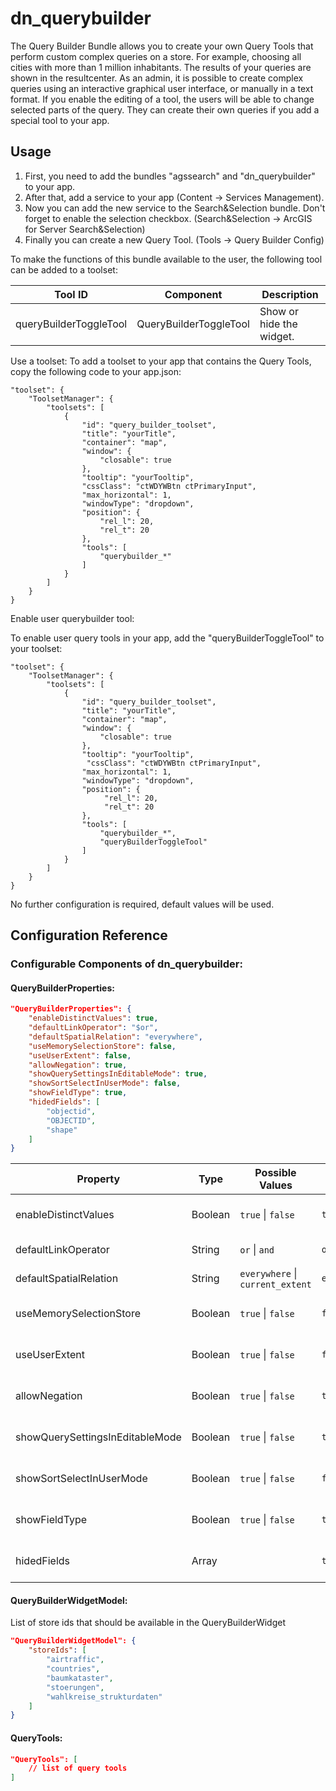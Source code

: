 # dn_querybuilder

The Query Builder Bundle allows you to create your own Query Tools that perform custom complex queries on a store. For example, choosing all cities with more than 1 million inhabitants. The results of your queries are shown in the resultcenter. As an admin, it is possible to create complex queries using an interactive graphical user interface, or manually in a text format. If you enable the editing of a tool, the users will be able to change selected parts of the query. They can create their own queries if you add a special tool to your app.

## Usage

1. First, you need to add the bundles "agssearch" and "dn_querybuilder" to your app.
2. After that, add a service to your app (Content -> Services Management).
3. Now you can add the new service to the Search&Selection bundle. Don't forget to enable the selection checkbox. (Search&Selection -> ArcGIS for Server Search&Selection)
4. Finally you can create a new Query Tool. (Tools -> Query Builder Config)

To make the functions of this bundle available to the user, the following tool can be added to a toolset:

| Tool ID                | Component              | Description              |
| ---------------------- | ---------------------- | ------------------------ |
| queryBuilderToggleTool | QueryBuilderToggleTool | Show or hide the widget. |

Use a toolset:
To add a toolset to your app that contains the Query Tools, copy the following code to your app.json:
```
"toolset": {
    "ToolsetManager": {
        "toolsets": [
            {
                "id": "query_builder_toolset",
                "title": "yourTitle",
                "container": "map",
                "window": {
                    "closable": true
                },
                "tooltip": "yourTooltip",
                "cssClass": "ctWDYWBtn ctPrimaryInput",
                "max_horizontal": 1,
                "windowType": "dropdown",
                "position": {
                    "rel_l": 20,
                    "rel_t": 20
                },
                "tools": [
                    "querybuilder_*"
                ]
            }
        ]
    }
}
```

Enable user querybuilder tool:

To enable user query tools in your app, add the "queryBuilderToggleTool" to your toolset:
```
"toolset": {
    "ToolsetManager": {
        "toolsets": [
            {
                "id": "query_builder_toolset",
                "title": "yourTitle",
                "container": "map",
                "window": {
                    "closable": true
                },
                "tooltip": "yourTooltip",
                 "cssClass": "ctWDYWBtn ctPrimaryInput",
                "max_horizontal": 1,
                "windowType": "dropdown",
                "position": {
                     "rel_l": 20,
                     "rel_t": 20
                },
                "tools": [
                    "querybuilder_*",
                    "queryBuilderToggleTool"
                ]
            }
        ]
    }
}
```

No further configuration is required, default values will be used.

## Configuration Reference

### Configurable Components of dn_querybuilder:

#### QueryBuilderProperties:
```json
"QueryBuilderProperties": {
    "enableDistinctValues": true,
    "defaultLinkOperator": "$or",
    "defaultSpatialRelation": "everywhere",
    "useMemorySelectionStore": false,
    "useUserExtent": false,
    "allowNegation": true,
    "showQuerySettingsInEditableMode": true,
    "showSortSelectInUserMode": false,
    "showFieldType": true,
    "hidedFields": [
        "objectid",
        "OBJECTID",
        "shape"
    ]
}
```

| Property                        | Type    | Possible Values                                                       | Default                     | Description                                                                                                                            |
|---------------------------------|---------|-----------------------------------------------------------------------|-----------------------------|----------------------------------------------------------------------------------------------------------------------------------------|
| enableDistinctValues            | Boolean | ```true``` &#124; ```false```                                         | ```true```                  | Distinct values are queried by the service.                                                                                            |
| defaultLinkOperator             | String  | ```or``` &#124; ```and```                                             | ```or```                    | Defines the default link operator.                                                                                                     |
| defaultSpatialRelation          | String  | ```everywhere``` &#124; ```current_extent```                          | ```everywhere```            | Defines the default spatial relation.                                                                                                  |
| useMemorySelectionStore         | Boolean | ```true``` &#124; ```false```                                         | ```false```                 | Use MemorySelectionStore to save the results.                                                                                          |
| useUserExtent                   | Boolean | ```true``` &#124; ```false```                                         | ```false```                 | Use the current user extent to filter predefined queries.                                                                              |
| allowNegation                   | Boolean | ```true``` &#124; ```false```                                         | ```true```                  | Allows the user to negate the different parts of the queries.                                                                          |
| showQuerySettingsInEditableMode | Boolean | ```true``` &#124; ```false```                                         | ```true```                  | Show or hide the query settings for editable queries.                                                                                  |
| showSortSelectInUserMode        | Boolean | ```true``` &#124; ```false```                                         | ```false```                 | Show or hide the sort field select in user mode.                                                                                       |
| showFieldType                   | Boolean | ```true``` &#124; ```false```                                         | ```true```                  | Show or hide the field type after the field name                                                                                       |
| hidedFields                     | Array   |                                                                       | ```true```                  | Names of fields that should be hided in the field select                                                                               |

#### QueryBuilderWidgetModel:
List of store ids that should be available in the QueryBuilderWidget
```json
"QueryBuilderWidgetModel": {
    "storeIds": [
        "airtraffic",
        "countries",
        "baumkataster",
        "stoerungen",
        "wahlkreise_strukturdaten"
    ]
}
```

#### QueryTools:
```json
"QueryTools": [
    // list of query tools
]
```
